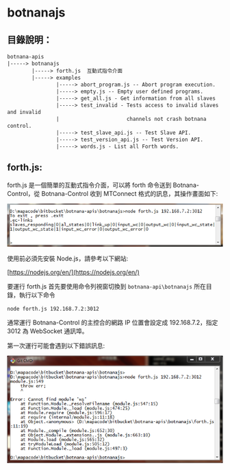 # botnanajs

## 目錄說明：

    botnana-apis
    |-----> botnanajs
            |-----> forth.js  互動式指令介面
            |-----> examples
                    |-----> abort_program.js -- Abort program execution.
                    |-----> empty.js -- Empty user defined programs.
                    |-----> get_all.js - Get information from all slaves
                    |-----> test_invalid - Tests access to invalid slaves and invalid
                    |                      channels not crash botnana control.
                    |-----> test_slave_api.js -- Test Slave API.
                    |-----> test_version_api.js -- Test Version API.
                    |-----> words.js - List all Forth words.

## forth.js:

forth.js 是一個簡單的互動式指令介面，可以將 forth 命令送到 Botnana-Control，從  Botnana-Control 收到 MTConnect 格式的訊息，其操作畫面如下:

![](forth.js.png)

使用前必須先安裝 Node.js，請參考以下網站:

 [https://nodejs.org/en/](https://nodejs.org/en/) 

要運行 forth.js 首先要使用命令列視窗切換到 `botnana-api\botnanajs` 所在目錄，執行以下命令

    node forth.js 192.168.7.2:3012

通常運行 Botnana-Control 的主控合的網路 IP 位置會設定成 192.168.7.2，指定 3012 為 WebSocket 通訊埠。

第一次運行可能會遇到以下錯誤訊息:

![](module_ws.png)

